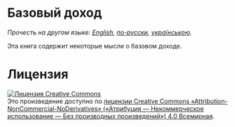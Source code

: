 # Базовый доход

*Прочесть на другом языке: [English](README.md), [по-русски](README.ru.md), [українською](README.uk.md).*

Эта книга содержит некоторые мысли о базовом доходе.

# Лицензия

<a rel="license" href="http://creativecommons.org/licenses/by-nc-nd/4.0/"><img alt="Лицензия Creative Commons" style="border-width:0" src="https://i.creativecommons.org/l/by-nc-nd/4.0/88x31.png" /></a><br />Это произведение доступно по <a rel="license" href="http://creativecommons.org/licenses/by-nc-nd/4.0/">лицензии Creative Commons «Attribution-NonCommercial-NoDerivatives» («Атрибуция — Некоммерческое использование — Без производных произведений») 4.0 Всемирная</a>.
